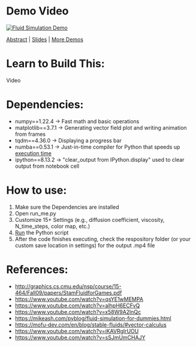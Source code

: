 # Demo Video

[![Fluid Simulation Demo](https://img.youtube.com/vi/IT1tAGbmo7s/0.jpg)](http://www.youtube.com/watch?v=IT1tAGbmo7s "Demo")

[Abstract](https://docs.google.com/document/d/1pzqSDQZk3UjY1u-vFIclgG8GAbaWim4plZKhYmruXnk/edit?usp=sharing) | [Slides](https://docs.google.com/presentation/d/1TGygrkTte1WPdamOsbPzJm_g6-6Z6zAYX9Hz2j-tGlI) | [More Demos](https://github.com/timothygao8710/fluid-simulation/tree/main/Demos)

# Learn to Build This:

Video

# Dependencies:
- numpy==1.22.4 &rarr; Fast math and basic operations
- matplotlib==3.7.1 &rarr; Generating vector field plot and writing animation from frames
- tqdm==4.36.0 &rarr; Displaying a progress bar
- numba==0.53.1 &rarr; Just-in-time compiler for Python that speeds up [execution time](https://www.youtube.com/watch?v=x58W9A2lnQc)
- ipython==8.13.2 &rarr; "clear_output from IPython.display" used to clear output from notebook cell

# How to use:
1. Make sure the Dependencies are installed
2. Open run_me.py
3. Customize 15+ Settings (e.g., diffusion coefficient, viscosity, N_time_steps, color map, etc.)
4. [Run](https://pythonbasics.org/execute-python-scripts/) the Python script
5. After the code finishes executing, check the respository folder (or your custom save location in settings) for the output .mp4 file

# References:
- http://graphics.cs.cmu.edu/nsp/course/15-464/Fall09/papers/StamFluidforGames.pdf
- https://www.youtube.com/watch?v=qsYE1wMEMPA
- https://www.youtube.com/watch?v=alhpH6ECFvQ
- https://www.youtube.com/watch?v=x58W9A2lnQc
- https://mikeash.com/pyblog/fluid-simulation-for-dummies.html
- https://mofu-dev.com/en/blog/stable-fluids/#vector-calculus
- https://www.youtube.com/watch?v=iKAVRgIrUOU
- https://www.youtube.com/watch?v=sSJmUmCHAJY
